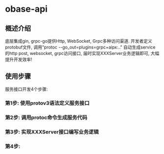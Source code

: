 # obase-api

## 概述介绍

底层集成gin, grpc-go提供Http, WebSocket, Grpc多种访问渠道. 开发者定义protobuf文件, 调用"protoc --go_out=plugins=grpc+aipx:.."
自动生成service的http post, websocket, grpc访问接口, 届时实现XXXServer业务逻辑即可, 大幅提升开发效率!

## 使用步骤

服务接口开发4个步骤:

### 第1步: 使用protov3语法定义服务接口

### 第2步: 调用protoc命令生成服务代码

### 第3步: 实现XXXServer接口编写业务逻辑

### 第4步: 